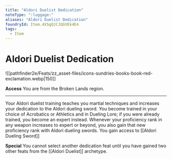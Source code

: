 ```yaml
---
title: "Aldori Duelist Dedication"
noteType: ":luggage:"
aliases: "Aldori Duelist Dedication"
foundryId: Item.4XSgQJCJQGVEk4E4
tags:
  - Item
---
```


# Aldori Duelist Dedication
![[pathfinder2e/Feats/zz_asset-files/icons-sundries-books-book-red-exclamation.webp|150]]

**Access** You are from the Broken Lands region.

* * *

Your Aldori duelist training teaches you martial techniques and increases your dedication to the Aldori dueling sword. You become trained in your choice of Acrobatics or Athletics and in Dueling Lore; if you were already trained, you become an expert instead. Whenever your proficiency rank in any weapon increases to expert or beyond, you also gain that new proficiency rank with Aldori dueling swords. You gain access to [[Aldori Dueling Sword]]

**Special** You cannot select another dedication feat until you have gained two other feats from the [[Aldori Duelist]] archetype.
